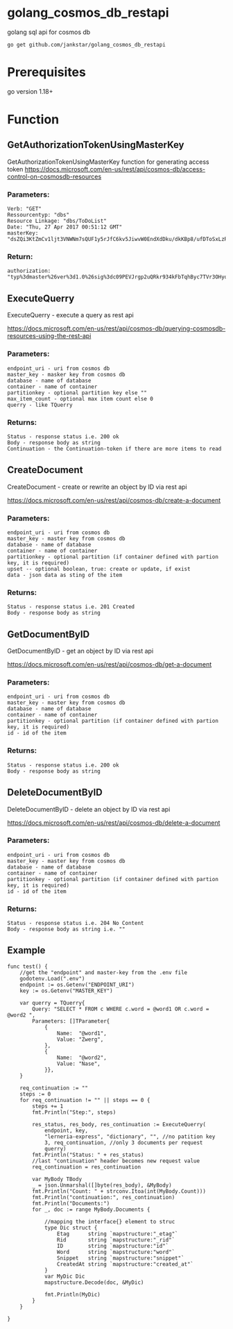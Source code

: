 # golang_cosmos_db_restapi
golang sql api for cosmos db

```go get github.com/jankstar/golang_cosmos_db_restapi```

# Prerequisites
go version 1.18+

# Function

## GetAuthorizationTokenUsingMasterKey
GetAuthorizationTokenUsingMasterKey function for generating access token
https://docs.microsoft.com/en-us/rest/api/cosmos-db/access-control-on-cosmosdb-resources

### Parameters:
	Verb: "GET"
	Ressourcentyp: "dbs"
	Resource Linkage: "dbs/ToDoList"
	Date: "Thu, 27 Apr 2017 00:51:12 GMT"
	masterKey: "dsZQi3KtZmCv1ljt3VNWNm7sQUF1y5rJfC6kv5JiwvW0EndXdDku/dkKBp8/ufDToSxLzR4y+O/0H/t4bQtVNw=="

### Return:	
	authorization: "typ%3dmaster%26ver%3d1.0%26sig%3dc09PEVJrgp2uQRkr934kFbTqhByc7TVr3OHyqlu%2bc%2bc%2bc%3d"

## ExecuteQuerry
ExecuteQuerry - execute a query as rest api

https://docs.microsoft.com/en-us/rest/api/cosmos-db/querying-cosmosdb-resources-using-the-rest-api
### Parameters:
	endpoint_uri - uri from cosmos db
	master_key - masker key from cosmos db
	database - name of database
	container - name of container
	partitionkey - optional partition key else ""
	max_item_count - optional max item count else 0
	querry - like TQuerry

### Returns:
	Status - response status i.e. 200 ok
	Body - response body as string
	Continuation - the Continuation-token if there are more items to read

## CreateDocument
CreateDocument - create or rewrite an object by ID via rest api

https://docs.microsoft.com/en-us/rest/api/cosmos-db/create-a-document
### Parameters:
	endpoint_uri - uri from cosmos db
	master_key - master key from cosmos db
	database - name of database
	container - name of container
	partitionkey - optional partition (if container defined with partion key, it is required)
	upset -- optional boolean, true: create or update, if exist
	data - json data as sting of the item

### Returns:
	Status - response status i.e. 201 Created
	Body - response body as string

## GetDocumentByID
GetDocumentByID - get an object by ID via rest api

https://docs.microsoft.com/en-us/rest/api/cosmos-db/get-a-document
### Parameters:
	endpoint_uri - uri from cosmos db
	master_key - master key from cosmos db
	database - name of database
	container - name of container
	partitionkey - optional partition (if container defined with partion key, it is required)
	id - id of the item

### Returns:
	Status - response status i.e. 200 ok
	Body - response body as string


## DeleteDocumentByID
DeleteDocumentByID - delete an object by ID via rest api

https://docs.microsoft.com/en-us/rest/api/cosmos-db/delete-a-document
### Parameters:
	endpoint_uri - uri from cosmos db
	master_key - master key from cosmos db
	database - name of database
	container - name of container
	partitionkey - optional partition (if container defined with partion key, it is required)
	id - id of the item

### Returns:
	Status - response status i.e. 204 No Content 
	Body - response body as string i.e. ""
	
## Example
```
func test() {
	//get the "endpoint" and master-key from the .env file
	godotenv.Load(".env")
	endpoint := os.Getenv("ENDPOINT_URI")
	key := os.Getenv("MASTER_KEY")

	var querry = TQuerry{
		Query: "SELECT * FROM c WHERE c.word = @word1 OR c.word = @word2 ",
		Parameters: []TParameter{
			{
				Name:  "@word1",
				Value: "Zwerg",
			},
			{
				Name:  "@word2",
				Value: "Nase",
			}},
	}

	req_continuation := ""
	steps := 0
	for req_continuation != "" || steps == 0 {
		steps += 1
		fmt.Println("Step:", steps)

		res_status, res_body, res_continuation := ExecuteQuerry(
			endpoint, key,
			"lerneria-express", "dictionary", "", //no patition key
			3, req_continuation, //only 3 documents per request
			querry)
		fmt.Println("Status: " + res_status)
		//last "continuation" header becomes new request value
		req_continuation = res_continuation

		var MyBody TBody
		_ = json.Unmarshal([]byte(res_body), &MyBody)
		fmt.Println("Count: " + strconv.Itoa(int(MyBody.Count)))
		fmt.Println("continuation:", res_continuation)
		fmt.Println("Documents:")
		for _, doc := range MyBody.Documents {

			//mapping the interface{} element to struc
			type Dic struct {
				Etag      string `mapstructure:"_etag"`
				Rid       string `mapstructure:"_rid"`
				ID        string `mapstructure:"id"`
				Word      string `mapstructure:"word"`
				Snippet   string `mapstructure:"snippet"`
				CreatedAt string `mapstructure:"created_at"`
			}
			var MyDic Dic
			mapstructure.Decode(doc, &MyDic)

			fmt.Println(MyDic)
		}
	}

}
```

